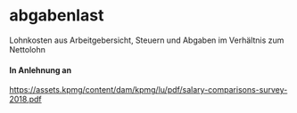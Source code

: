 # abgabenlast
Lohnkosten aus Arbeitgebersicht, Steuern und Abgaben im Verhältnis zum Nettolohn
#### In Anlehnung an
https://assets.kpmg/content/dam/kpmg/lu/pdf/salary-comparisons-survey-2018.pdf
